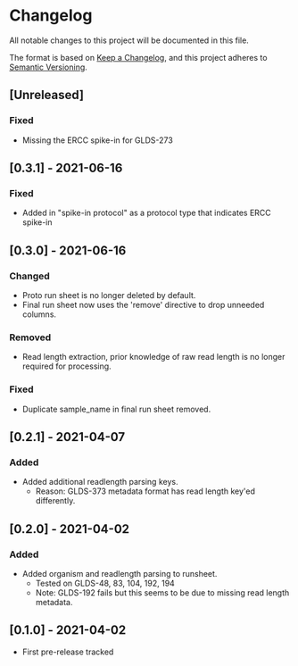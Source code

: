 # Changelog
All notable changes to this project will be documented in this file.

The format is based on [Keep a Changelog](https://keepachangelog.com/en/1.0.0/),
and this project adheres to [Semantic Versioning](https://semver.org/spec/v2.0.0.html).

## [Unreleased]
### Fixed
  - Missing the ERCC spike-in for GLDS-273

## [0.3.1] - 2021-06-16
### Fixed
  - Added in "spike-in protocol" as a protocol type that indicates ERCC spike-in

## [0.3.0] - 2021-06-16
### Changed
  - Proto run sheet is no longer deleted by default.
  - Final run sheet now uses the 'remove' directive to drop unneeded columns.

### Removed
  - Read length extraction, prior knowledge of raw read length is no longer required for processing.

### Fixed
  - Duplicate sample_name in final run sheet removed.

## [0.2.1] - 2021-04-07
### Added
  - Added additional readlength parsing keys.
    - Reason: GLDS-373 metadata format has read length key'ed differently.

## [0.2.0] - 2021-04-02
### Added
  - Added organism and readlength parsing to runsheet.
    - Tested on GLDS-48, 83, 104, 192, 194
    - Note: GLDS-192 fails but this seems to be due to missing read length metadata.


## [0.1.0] - 2021-04-02
  - First pre-release tracked
